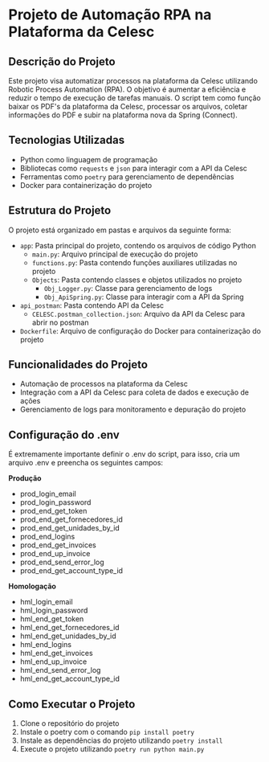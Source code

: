 

# Projeto de Automação RPA na Plataforma da Celesc

## Descrição do Projeto

Este projeto visa automatizar processos na plataforma da Celesc utilizando Robotic Process Automation (RPA). O objetivo é aumentar a eficiência e reduzir o tempo de execução de tarefas manuais. O script tem como função baixar os PDF's da plataforma da Celesc, processar os arquivos, coletar informações do PDF e subir na plataforma nova da Spring (Connect).

## Tecnologias Utilizadas

* Python como linguagem de programação
* Bibliotecas como `requests` e `json` para interagir com a API da Celesc
* Ferramentas como `poetry` para gerenciamento de dependências
* Docker para containerização do projeto

## Estrutura do Projeto

O projeto está organizado em pastas e arquivos da seguinte forma:

* `app`: Pasta principal do projeto, contendo os arquivos de código Python
	+ `main.py`: Arquivo principal de execução do projeto
	+ `functions.py`: Pasta contendo funções auxiliares utilizadas no projeto
	+ `Objects`: Pasta contendo classes e objetos utilizados no projeto
		- `Obj_Logger.py`: Classe para gerenciamento de logs
		- `Obj_ApiSpring.py`: Classe para interagir com a API da Spring
* `api_postman`: Pasta contendo API da Celesc
	+ `CELESC.postman_collection.json`: Arquivo da API da Celesc para abrir no postman
* `Dockerfile`: Arquivo de configuração do Docker para containerização do projeto

## Funcionalidades do Projeto

* Automação de processos na plataforma da Celesc
* Integração com a API da Celesc para coleta de dados e execução de ações
* Gerenciamento de logs para monitoramento e depuração do projeto

## Configuração do .env

É extremamente importante definir o .env do script, para isso, cria um arquivo .env e preencha os seguintes campos:


**Produção**
- prod_login_email
- prod_login_password
- prod_end_get_token
- prod_end_get_fornecedores_id
- prod_end_get_unidades_by_id
- prod_end_logins
- prod_end_get_invoices
- prod_end_up_invoice
- prod_end_send_error_log
- prod_end_get_account_type_id

**Homologação**
- hml_login_email
- hml_login_password
- hml_end_get_token
- hml_end_get_fornecedores_id
- hml_end_get_unidades_by_id
- hml_end_logins
- hml_end_get_invoices
- hml_end_up_invoice
- hml_end_send_error_log
- hml_end_get_account_type_id


## Como Executar o Projeto

1. Clone o repositório do projeto
2. Instale o poetry com o comando `pip install poetry`
3. Instale as dependências do projeto utilizando `poetry install`
4. Execute o projeto utilizando `poetry run python main.py`